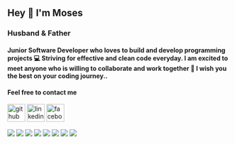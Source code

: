 ## Hey 👋  I'm Moses

### Husband & Father 
#### Junior Software Developer who loves to build and develop programming projects :computer:   Striving for effective and clean code everyday. I am excited to meet anyone who is willing to collaborate and work together   :handshake: I wish you the best on your coding journey..

#### Feel free to contact me

<p>
    <img src='https://cdn.jsdelivr.net/npm/simple-icons@3.0.1/icons/github.svg' alt='github' height='40' to="https://github.com/mosesvk">
    <img src='https://cdn.jsdelivr.net/npm/simple-icons@3.0.1/icons/linkedin.svg' alt='linkedin' height='40' href="https://www.linkedin.com/in/mosesvk/">  
    <img src='https://cdn.jsdelivr.net/npm/simple-icons@3.0.1/icons/facebook.svg' alt='facebook' height='40' href="https://www.facebook.com/profile.php?id=100004199235959">
</p>


<p>
    <img src="https://img.shields.io/badge/-github-1B1F23?logo=github&style=flat-square&logoColor=white">
    <img src="https://img.shields.io/badge/-git-E84E31?logo=git&style=flat-square&logoColor=white">
    <img src="https://img.shields.io/badge/-html5-E44D26?logo=html5&style=flat-square&logoColor=white">
    <img src="https://img.shields.io/badge/-css3-25A1E1?logo=css3&style=flat-square&logoColor=white">
    <img src="https://img.shields.io/badge/-javascript-F1A324?logo=javascript&style=flat-square&logoColor=white">
    <img src="https://img.shields.io/badge/-npm-C53635?logo=npm&style=flat-square&logoColor=white">
    <img src="https://img.shields.io/badge/-vscode-3CACF2?logo=visual-studio-code&style=flat-square&logoColor=white">
    <img src="https://img.shields.io/badge/-chrome-0F9855?logo=google-chrome&style=flat-square&logoColor=white">
</p>



<!--
**mosesvk/mosesvk** is a ✨ _special_ ✨ repository because its `README.md` (this file) appears on your GitHub profile.

Here are some ideas to get you started:

- 🔭 I’m currently working on ...
- 🌱 I’m currently learning ...
- 👯 I’m looking to collaborate on ...
- 🤔 I’m looking for help with ...
- 💬 Ask me about ...
- 📫 How to reach me: ...
- 😄 Pronouns: ...
- ⚡ Fun fact: ...
-->
